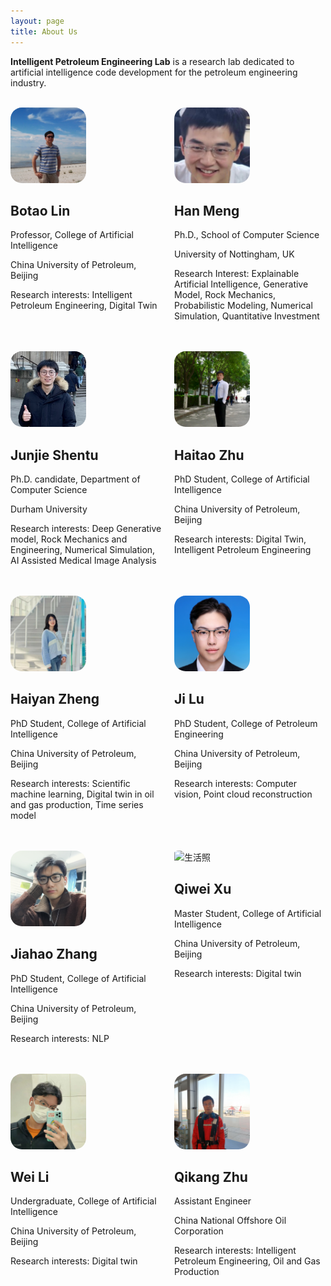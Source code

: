 ```yaml
---
layout: page
title: About Us
---
```


**Intelligent Petroleum Engineering Lab** is a research lab dedicated to artificial intelligence code development for the petroleum engineering industry.
<br/><br/>
<div style="display: flex; flex-wrap: wrap;">
  <div style="flex: 1; padding-right: 10px;">
    <img src="/about/img/linbotao.jpg" alt="生活照" style="max-width: 50%; border-radius: 15%;">
    <h2>Botao Lin</h2>
    <p>Professor, College of Artificial Intelligence</p>
    <p>China University of Petroleum, Beijing</p>
    <p>Research interests: Intelligent Petroleum Engineering, Digital Twin</p>
  </div>
  <div style="flex: 1; padding-left: 10px;">
    <img src="/about/img/menghan.jpg" alt="生活照" style="max-width: 50%;border-radius: 15%;" />
    <h2>Han Meng</h2>
    <p>Ph.D., School of Computer Science</p>
    <p>University of Nottingham, UK</p>
    <p>Research Interest: Explainable Artificial Intelligence, Generative Model, Rock Mechanics, Probabilistic Modeling, Numerical Simulation, Quantitative Investment</p>
  </div>
</div>
<br/><br/>
<div style="display: flex; flex-wrap: wrap;">
  <div style="flex: 1; padding-right: 10px;">
    <img src="/about/img/shentujunjie.jpg" alt="生活照" style="max-width: 50%;border-radius: 15%;">
    <h2>Junjie Shentu</h2>
    <p>Ph.D. candidate, Department of Computer Science</p>
    <p>Durham University</p>
    <p>Research interests: Deep Generative model, Rock Mechanics and Engineering, Numerical Simulation, AI Assisted Medical Image Analysis</p>
  </div>
  <div style="flex: 1; padding-left: 10px;">
    <img src="/about/img/zhuhaitao.jpg" alt="生活照" style="max-width: 50%;border-radius: 15%;">
    <h2>Haitao Zhu</h2>
    <p>PhD Student, College of Artificial Intelligence</p>
    <p>China University of Petroleum, Beijing</p>
    <p>Research interests: Digital Twin, Intelligent Petroleum Engineering</p>
  </div>
</div>
<br/><br/>
<div style="display: flex; flex-wrap: wrap;">
  <div style="flex: 1; padding-right: 10px;">
    <img src="/about/img/zhenghaiyan.jpg" alt="生活照" style="max-width: 50%;border-radius: 15%;">
    <h2>Haiyan Zheng</h2>
    <p>PhD Student, College of Artificial Intelligence</p>
    <p>China University of Petroleum, Beijing</p>
    <p>Research interests: Scientific machine learning, Digital twin in oil and gas production, Time series model</p>
  </div>
  <div style="flex: 1; padding-left: 10px;">
    <img src="/about/img/luji.jpg" alt="生活照" style="max-width: 50%;border-radius: 15%;">
    <h2>Ji Lu</h2>
    <p>PhD Student, College of Petroleum Engineering</p>
    <p>China University of Petroleum, Beijing</p>
    <p>Research interests: Computer vision, Point cloud reconstruction</p>
  </div>
</div>
<br/><br/>
<div style="display: flex; flex-wrap: wrap;">
  <div style="flex: 1; padding-right: 10px;">
    <img src="/about/img/zhangjiahao.jpg" alt="生活照" style="max-width: 50%;border-radius: 15%;">
    <h2>Jiahao Zhang</h2>
    <p>PhD Student, College of Artificial Intelligence</p>
    <p>China University of Petroleum, Beijing</p>
    <p>Research interests: NLP</p>
  </div>
  <div style="flex: 1; padding-left: 10px;">
    <img src="/about/img/xuqiwei.jpg" alt="生活照" style="max-width: 50%;border-radius: 15%;">
    <h2>Qiwei Xu</h2>
    <p>Master Student, College of Artificial Intelligence</p>
    <p>China University of Petroleum, Beijing</p>
    <p>Research interests: Digital twin</p>
  </div>
</div>
<br/><br/>
<div style="display: flex; flex-wrap: wrap;">
   <div style="flex: 1; padding-right: 10px;">
    <img src="/about/img/liwei.jpeg" alt="生活照" style="max-width: 50%;border-radius: 15%;">
    <h2>Wei Li</h2>
    <p>Undergraduate, College of Artificial Intelligence</p>
    <p>China University of Petroleum, Beijing</p>
    <p>Research interests: Digital twin</p>
  </div>
  <div style="flex: 1; padding-left: 10px;">
    <img src="/about/img/zhuqikang.jpg" alt="生活照" style="max-width: 50%;border-radius: 15%;">
    <h2>Qikang Zhu</h2>
    <p>Assistant Engineer</p>
    <p>China National Offshore Oil Corporation</p>
    <p>Research interests: Intelligent Petroleum Engineering, Oil and Gas Production</p>
  </div>
</div>
<!-- <br/><br/>
<div style="display: flex; flex-wrap: wrap;">
   <div style="flex: 1; padding-right: 10px;">
    <img src="/about/img/liwei.jpeg" alt="生活照" style="max-width: 50%;border-radius: 15%;">
    <h2>Wei Li</h2>
    <p>Undergraduate, College of Artificial Intelligence</p>
    <p>China University of Petroleum, Beijing</p>
    <p>Research interests: Digital twin</p>
  </div>
</div> -->